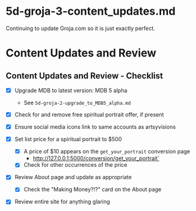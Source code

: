 
# 5d-groja-3-content_updates.md

Continuing to update Groja.com so it is just exactly perfect.

# Content Updates and Review

## Content Updates and Review - Checklist

- [x] Upgrade MDB to latest version: MDB 5 alpha
    - See `5d-groja-2-upgrade_to_MDB5_alpha.md`
- [x] Check for and remove free spiritual portrait offer, if present
- [x] Ensure social media icons link to same accounts as artsyvisions
- [x] Set list price for a spiritual portrait to $500
    - [x] A price of $10 appears on the `get_your_portrait` conversion page
        - http://127.0.0.1:5000/conversion/get_your_portrait`
    - [x] Check for other occurrences of the price
- [x] Review About page and update as appropriate
    - [x] Check the "Making Money?!?" card on the About page
- [x] Review entire site for anything glaring

